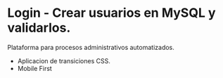 # Login - Crear usuarios en MySQL y validarlos.
Plataforma para procesos administrativos automatizados.<br>
- Aplicacion de transiciones CSS.
- Mobile First
